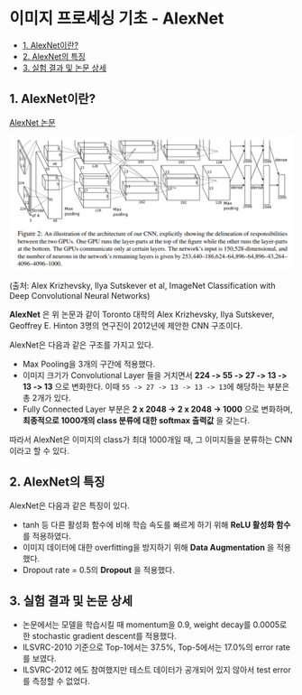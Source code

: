 # 이미지 프로세싱 기초 - AlexNet

* [1. AlexNet이란?](#1-alexnet이란)
* [2. AlexNet의 특징](#2-alexnet의-특징)
* [3. 실험 결과 및 논문 상세](#3-실험-결과-및-논문-상세)

## 1. AlexNet이란?

[AlexNet 논문](https://proceedings.neurips.cc/paper_files/paper/2012/file/c399862d3b9d6b76c8436e924a68c45b-Paper.pdf)

![AlexNet의 구조](./images/AlexNet_1.PNG)

(출처: Alex Krizhevsky, Ilya Sutskever et al, ImageNet Classification with Deep Convolutional Neural Networks)

**AlexNet** 은 위 논문과 같이 Toronto 대학의 Alex Krizhevsky, Ilya Sutskever, Geoffrey E. Hinton 3명의 연구진이 2012년에 제안한 CNN 구조이다.

AlexNet은 다음과 같은 구조를 가지고 있다.
* Max Pooling을 3개의 구간에 적용했다.
* 이미지 크기가 Convolutional Layer 들을 거치면서 **224 -> 55 -> 27 -> 13 -> 13 -> 13** 으로 변화한다. 이때 ```55 -> 27 -> 13 -> 13 -> 13```에 해당하는 부분은 총 2개가 있다.
* Fully Connected Layer 부분은 **2 x 2048 -> 2 x 2048 -> 1000** 으로 변화하며, **최종적으로 1000개의 class 분류에 대한 softmax 출력값** 을 갖는다.

따라서 AlexNet은 이미지의 class가 최대 1000개일 때, 그 이미지들을 분류하는 CNN이라고 할 수 있다.

## 2. AlexNet의 특징

AlexNet은 다음과 같은 특징이 있다.

* tanh 등 다른 활성화 함수에 비해 학습 속도를 빠르게 하기 위해 **ReLU 활성화 함수** 를 적용하였다.
* 이미지 데이터에 대한 overfitting을 방지하기 위해 **Data Augmentation** 을 적용했다.
* Dropout rate = 0.5의 **Dropout** 을 적용했다.

## 3. 실험 결과 및 논문 상세

* 논문에서는 모델을 학습시킬 때 momentum을 0.9, weight decay를 0.0005로 한 stochastic gradient descent를 적용했다.
* ILSVRC-2010 기준으로 Top-1에서는 37.5%, Top-5에서는 17.0%의 error rate를 보였다.
* ILSVRC-2012 에도 참여했지만 테스트 데이터가 공개되어 있지 않아서 test error를 측정할 수 없었다.